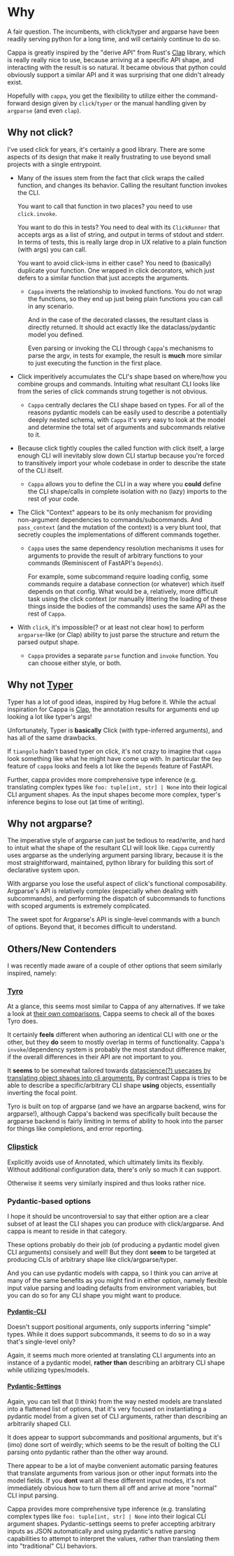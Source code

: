 # Why

A fair question. The incumbents, with click/typer and argparse have been readily
serving python for a long time, and will certainly continue to do so.

Cappa is greatly inspired by the "derive API" from Rust's
[Clap](https://docs.rs/clap/latest/clap/_derive/index.html) library, which is
really really nice to use, because arriving at a specific API shape, and interacting
with the result is so natural. It became obvious that
python could obviously support a similar API and it was surprising that one
didn't already exist.

Hopefully with `cappa`, you get the flexibility to utilize either the
command-forward design given by `click`/`typer` or the manual handling given by
`argparse` (and even `clap`).

## Why not click?

I've used click for years, it's certainly a good library. There are some aspects
of its design that make it really frustrating to use beyond small projects with
a single entrypoint.

- Many of the issues stem from the fact that click wraps the called function,
  and changes its behavior. Calling the resultant function invokes the CLI.

  You want to call that function in two places? you need to use `click.invoke`.

  You want to do this in tests? You need to deal with its `ClickRunner` that
  accepts args as a list of string, and output in terms of stdout and stderr. In
  terms of tests, this is really large drop in UX relative to a plain function
  (with args) you can call.

  You want to avoid click-isms in either case? You need to (basically) duplicate
  your function. One wrapped in click decorators, which just defers to a similar
  function that just accepts the arguments.

  - `Cappa` inverts the relationship to invoked functions. You do not wrap the
    functions, so they end up just being plain functions you can call in any
    scenario.

    And in the case of the decorated classes, the resultant class is directly
    returned. It should act exactly like the dataclass/pydantic model you
    defined.

    Even parsing or invoking the CLI through `Cappa`'s mechanisms to parse the
    argv, in tests for example, the result is **much** more similar to just
    executing the function in the first place.

- Click imperitively accumulates the CLI's shape based on where/how you combine
  groups and commands. Intuiting what resultant CLI looks like from the series
  of click commands strung together is not obvious.

  - `Cappa` centrally declares the CLI shape based on types. For all of the
    reasons pydantic models can be easily used to describe a potentially deeply
    nested schema, with `Cappa` it's very easy to look at the model and
    determine the total set of arguments and subcommands relative to it.

- Because click tightly couples the called function with click itself, a large
  enough CLI will inevitably slow down CLI startup because you're forced to
  transitively import your whole codebase in order to describe the state of the
  CLI itself.

  - `Cappa` allows you to define the CLI in a way where you **could** define the
    CLI shape/calls in complete isolation with no (lazy) imports to the rest of
    your code.

- The Click "Context" appears to be its only mechanism for providing
  non-argument dependencies to commands/subcommands. And `pass_context` (and the
  mutation of the context) is a very blunt tool, that secretly couples the
  implementations of different commands together.

  - `Cappa` uses the same dependency resolution mechanisms it uses for arguments
    to provide the result of arbitrary functions to your commands (Reminiscent
    of FastAPI's `Depends`).

    For example, some subcommand require loading config, some commands require a
    database connection (or whatever) which itself depends on that config. What
    would be a, relatively, more difficult task using the click context (or
    manually littering the loading of these things inside the bodies of the
    commands) uses the same API as the rest of `Cappa`.

- With `click`, it's impossible(? or at least not clear how) to perform
  `argparse`-like (or Clap) ability to just parse the structure and return the
  parsed output shape.

  - `Cappa` provides a separate `parse` function and `invoke` function. You can
    choose either style, or both.

## Why not [Typer](https://typer.tiangolo.com/)

Typer has a lot of good ideas, inspired by Hug before it. While the actual
inspiration for Cappa is
[Clap](https://docs.rs/clap/latest/clap/_derive/index.html), the annotation
results for arguments end up looking a lot like typer's args!

Unfortunately, Typer is **basically** Click (with type-inferred arguments), and
has all of the same drawbacks.

If `tiangolo` hadn't based typer on click, it's not crazy to imagine that
`cappa` look something like what he might have come up with. In particular the
`Dep` feature of `cappa` looks and feels a lot like the `Depends` feature of
FastAPI.

Further, cappa provides more comprehensive type inference (e.g. translating complex
types like `foo: tuple[int, str] | None` into their logical CLI argument shapes.
As the input shapes become more complex, typer's inference begins to lose out (at
time of writing).

## Why not argparse?

The imperative style of argparse can just be tedious to read/write, and hard to
intuit what the shape of the resultant CLI will look like. `Cappa` currently
uses argparse as the underlying argument parsing library, because it is the most
straightforward, maintained, python library for building this sort of
declarative system upon.

With argparse you lose the useful aspect of click's functional composability.
Argparse's API is relatively complex (especially when dealing with subcommands),
and performing the dispatch of subcommands to functions with scoped arguments is
extremely complicated.

The sweet spot for Argparse's API is single-level commands with a bunch of
options. Beyond that, it becomes difficult to understand.

## Others/New Contenders

I was recently made aware of a couple of other options that seem similarly
inspired, namely:

### [Tyro](https://brentyi.github.io/tyro/)

At a glance, this seems most similar to Cappa of any alternatives. If we take a
look at
[their own comparisons](https://brentyi.github.io/tyro/goals_and_alternatives/),
Cappa seems to check all of the boxes Tyro does.

It certainly **feels** different when authoring an identical CLI with one or the
other, but they **do** seem to mostly overlap in terms of functionality. Cappa's
`invoke`/dependency system is probably the most standout difference maker, if
the overall differences in their API are not important to you.

It **seems** to be somewhat tailored towards
[datascience(?) usecases by translating object shapes into cli arguments.](https://brentyi.github.io/tyro/examples/02_nesting/01_nesting/)
By contrast Cappa is tries to be able to describe a specific/arbitrary CLI shape
**using** objects, essentially inverting the focal point.

Tyro is built on top of argparse (and we have an argparse backend, wins for
argparse!), although Cappa's backend was specifically built because the argparse
backend is fairly limiting in terms of ability to hook into the parser for
things like completions, and error reporting.

### [Clipstick](https://github.com/sander76/clipstick)

Explicitly avoids use of Annotated, which ultimately limits its flexibly. Without
additional configuration data, there's only so much it can support.

Otherwise it seems very similarly inspired and thus looks rather nice.

### Pydantic-based options

I hope it should be uncontroversial to say that either option are a clear subset of
at least the CLI shapes you can produce with click/argparse. And cappa is meant to
reside in that category.

These options probably do their job (of producing a pydantic model given CLI arguments)
consisely and well! But they dont **seem** to be targeted at producing CLIs of
arbitrary shape like click/argparse/typer.

And you can use pydantic models with cappa, so I think you can arrive at many of
the same benefits as you might find in either option, namely flexible input value
parsing and loading defaults from environment variables, but you can do so for any
CLI shape you might want to produce.

#### [Pydantic-CLI](https://github.com/mpkocher/pydantic-cli)

Doesn't support positional arguments, only supports inferring "simple" types. While
it does support subcommands, it seems to do so in a way that's single-level only?

Again, it seems much more oriented at translating CLI arguments into an
instance of a pydantic model, **rather than** describing an arbitrary CLI
shape while utilizing types/models.

#### [Pydantic-Settings](https://docs.pydantic.dev/latest/concepts/pydantic_settings/#the-basics)

Again, you can tell that (I think) from the way nested models are translated into a
flattened list of options, that it's very focused on instantiating a pydantic model
from a given set of CLI arguments, rather than describing an arbitrarily shaped CLI.

It does appear to support subcommands and positional arguments, but it's (imo) done
sort of weirdly; which seems to be the result of bolting the CLI parsing onto pydantic rather
than the other way around.

There appear to be a lot of maybe convenient automatic parsing features that translate
arguments from various json or other input formats into the model fields. If you **dont**
want all these different input modes, it's not immediately obvious how to turn them all
off and arrive at more "normal" CLI input parsing.

Cappa provides more comprehensive type inference (e.g. translating complex types like
`foo: tuple[int, str] | None` into their logical CLI argument shapes. Pydantic-settings
seems to prefer accepting arbitrary inputs as JSON automatically and using pydantic's
native parsing capabilities to attempt to interpret the values, rather than translating
them into "traditional" CLI behaviors.
